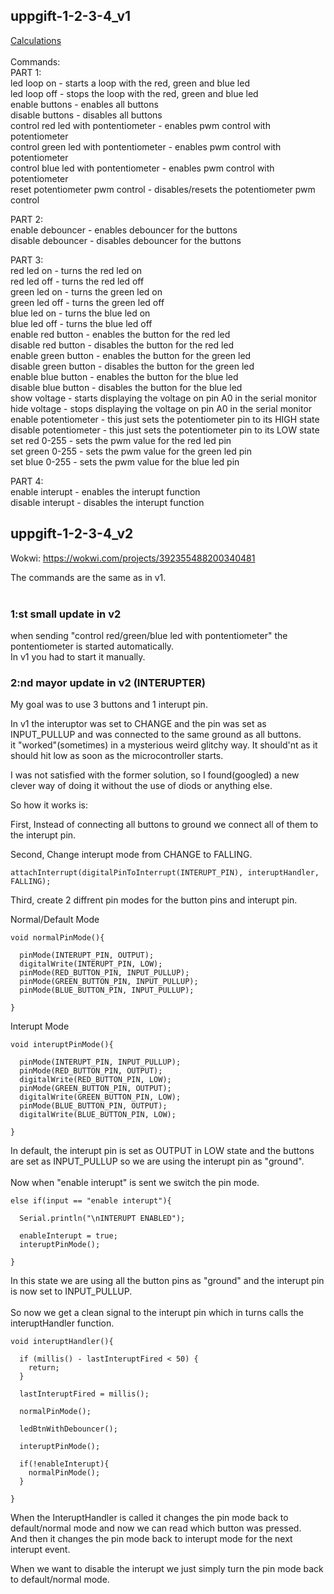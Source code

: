 ## uppgift-1-2-3-4_v1<br>
[Calculations](https://github.com/Disce-et-facere/embedded-inlamning4/blob/main/calculations.md) <br>
<br>
Commands:<br>
  PART 1:<br>
  led loop on - starts a loop with the red, green and blue led <br>
  led loop off - stops the loop with the red, green and blue led<br>
  enable buttons - enables all buttons<br>
  disable buttons - disables all buttons<br>
  control red led with pontentiometer - enables pwm control with potentiometer<br>
  control green led with pontentiometer - enables pwm control with potentiometer<br>
  control blue led with pontentiometer - enables pwm control with potentiometer<br>
  reset potentiometer pwm control - disables/resets the potentiometer pwm control<br>

  PART 2:<br>
  enable debouncer - enables debouncer for the buttons<br>
  disable debouncer - disables debouncer for the buttons<br>

  PART 3:<br>
  red led on - turns the red led on<br>
  red led off - turns the red led off<br>
  green led on - turns the green led on<br>
  green led off - turns the green led off<br>
  blue led on - turns the blue led on<br>
  blue led off - turns the blue led off<br>
  enable red button - enables the button for the red led<br>
  disable red button - disables the button for the red led<br>
  enable green button - enables the button for the green led<br>
  disable green button - disables the button for the green led<br>
  enable blue button - enables the button for the blue led<br>
  disable blue button - disables the button for the blue led<br>
  show voltage - starts displaying the voltage on pin A0 in the serial monitor<br>
  hide voltage - stops displaying the voltage on pin A0 in the serial monitor<br>
  enable potentiometer - this just sets the potentiometer pin to its HIGH state<br>
  disable potentiometer - this just sets the potentiometer pin to its LOW state<br>
  set red 0-255 - sets the pwm value for the red led pin<br>
  set green 0-255 - sets the pwm value for the green led pin<br>
  set blue 0-255 - sets the pwm value for the blue led pin<br>

  PART 4:<br>
  enable interupt - enables the interupt function<br>
  disable interupt - disables the interupt function<br>


## uppgift-1-2-3-4_v2
  Wokwi: https://wokwi.com/projects/392355488200340481 <br>

  The commands are the same as in v1. <br>
  <br>
  ### 1:st small update in v2
  when sending "control red/green/blue led with pontentiometer" the pontentiometer is started automatically.<br>
  In v1 you had to start it manually.<br>

  ### 2:nd mayor update in v2 (INTERUPTER)
  My goal was to use 3 buttons and 1 interupt pin.<br>
  
  In v1 the interuptor was set to CHANGE and the pin was set as INPUT_PULLUP and was connected to the same ground as all buttons.<br>
  it "worked"(sometimes) in a mysterious weird glitchy way. It should'nt as it should hit low as soon as the microcontroller starts.<br>
  
  I was not satisfied with the former solution, so I found(googled) a new clever way of doing it without the use of diods or anything else.<br>

  So how it works is:<br>

  First, Instead of connecting all buttons to ground we connect all of them to the interupt pin.<br>

  Second, Change interupt mode from CHANGE to FALLING.<br>

  ```
  attachInterrupt(digitalPinToInterrupt(INTERUPT_PIN), interuptHandler, FALLING);
  ```
  
  Third, create 2 diffrent pin modes for the button pins and interupt pin.<br>

  Normal/Default Mode <br>
  ```
  void normalPinMode(){

    pinMode(INTERUPT_PIN, OUTPUT);
    digitalWrite(INTERUPT_PIN, LOW);
    pinMode(RED_BUTTON_PIN, INPUT_PULLUP);
    pinMode(GREEN_BUTTON_PIN, INPUT_PULLUP);
    pinMode(BLUE_BUTTON_PIN, INPUT_PULLUP);

  }
  ```
  Interupt Mode<br>
  ```
  void interuptPinMode(){

    pinMode(INTERUPT_PIN, INPUT_PULLUP);
    pinMode(RED_BUTTON_PIN, OUTPUT);
    digitalWrite(RED_BUTTON_PIN, LOW);
    pinMode(GREEN_BUTTON_PIN, OUTPUT);
    digitalWrite(GREEN_BUTTON_PIN, LOW);
    pinMode(BLUE_BUTTON_PIN, OUTPUT);
    digitalWrite(BLUE_BUTTON_PIN, LOW);

  }
  ```
  In default, the interupt pin is set as OUTPUT in LOW state and the buttons are set as INPUT_PULLUP so we are using the interupt pin as "ground".<br>
  <br>
  Now when "enable interupt" is sent we switch the pin mode.<br>
  ```
  else if(input == "enable interupt"){

    Serial.println("\nINTERUPT ENABLED");
  
    enableInterupt = true;
    interuptPinMode();

  }
  ```
  In this state we are using all the button pins as "ground" and the interupt pin is now set to INPUT_PULLUP.<br>
  <br>
  So now we get a clean signal to the interupt pin which in turns calls the interuptHandler function.<br>

  ```
  void interuptHandler(){

    if (millis() - lastInteruptFired < 50) {
      return;
    }

    lastInteruptFired = millis();
  
    normalPinMode();
  
    ledBtnWithDebouncer();
    
    interuptPinMode();
  
    if(!enableInterupt){
      normalPinMode();
    }
  
  }
  ```

  When the InteruptHandler is called it changes the pin mode back to default/normal mode and now we can read which button was pressed.<br>
  And then it changes the pin mode back to interupt mode for the next interupt event.<br>

  When we want to disable the interupt we just simply turn the pin mode back to default/normal mode.<br>
  
